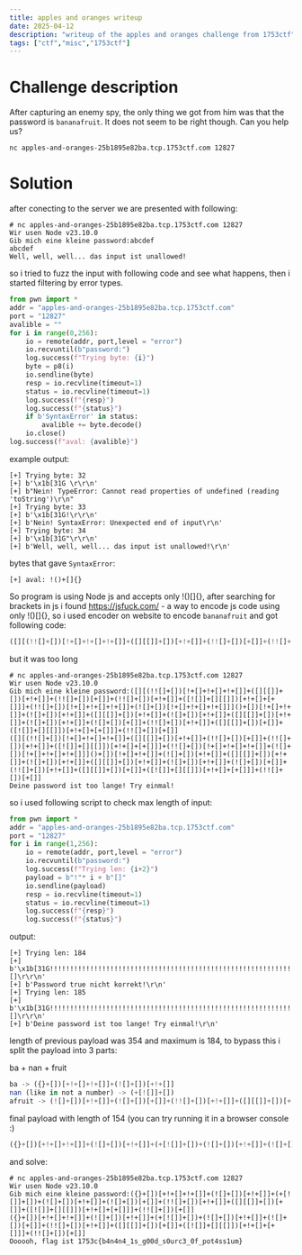 ```yaml
---
title: apples and oranges writeup
date: 2025-04-12
description: "writeup of the apples and oranges challenge from 1753ctf"
tags: ["ctf","misc","1753ctf"]
---
```


# Challenge description

After capturing an enemy spy, the only thing we got from him was that the password is `bananafruit`. It does not seem to be right though. Can you help us?

`nc apples-and-oranges-25b1895e82ba.tcp.1753ctf.com 12827`

# Solution

after conecting to the server we are presented with following:

```
# nc apples-and-oranges-25b1895e82ba.tcp.1753ctf.com 12827
Wir usen Node v23.10.0
Gib mich eine kleine password:abcdef
abcdef
Well, well, well... das input ist unallowed!
```

so i tried to fuzz the input with following code and see what happens, then i started filtering by error types.

```python
from pwn import *
addr = "apples-and-oranges-25b1895e82ba.tcp.1753ctf.com"
port = "12827"
avalible = ""
for i in range(0,256):
    io = remote(addr, port,level = "error")
    io.recvuntil(b"password:")
    log.success(f"Trying byte: {i}")
    byte = p8(i)
    io.sendline(byte)
    resp = io.recvline(timeout=1)
    status = io.recvline(timeout=1)
    log.success(f"{resp}")
    log.success(f"{status}")
    if b'SyntaxError' in status:
        avalible += byte.decode()
    io.close()
log.success(f"aval: {avalible}")
```

example output:
```
[+] Trying byte: 32
[+] b'\x1b[31G \r\r\n'
[+] b"Nein! TypeError: Cannot read properties of undefined (reading 'toString')\r\n"
[+] Trying byte: 33
[+] b'\x1b[31G!\r\r\n'
[+] b'Nein! SyntaxError: Unexpected end of input\r\n'
[+] Trying byte: 34
[+] b'\x1b[31G"\r\r\n'
[+] b'Well, well, well... das input ist unallowed!\r\n'
```

bytes that gave `SyntaxError`:

```
[+] aval: !()+[]{}
```

So program is using Node js and accepts only !()[]{}, after searching for brackets in js i found https://jsfuck.com/ - a way to encode js code using only !()[]{}, so i used encoder on website to encode `bananafruit` and got following code:

```javascript
([][(!![]+[])[!+[]+!+[]+!+[]]+([][[]]+[])[+!+[]]+(!![]+[])[+[]]+(!![]+[])[+!+[]]+([![]]+[][[]])[+!+[]+[+[]]]+(!![]+[])[!+[]+!+[]+!+[]]+(![]+[])[!+[]+!+[]+!+[]]]()+[])[!+[]+!+[]]+(![]+[])[+!+[]]+([][[]]+[])[+!+[]]+(![]+[])[+!+[]]+([][[]]+[])[+!+[]]+(![]+[])[+!+[]]+(![]+[])[+[]]+(!![]+[])[+!+[]]+([][[]]+[])[+[]]+([![]]+[][[]])[+!+[]+[+[]]]+(!![]+[])[+[]]
```
but it was too long

```
# nc apples-and-oranges-25b1895e82ba.tcp.1753ctf.com 12827
Wir usen Node v23.10.0
Gib mich eine kleine password:([][(!![]+[])[!+[]+!+[]+!+[]]+([][[]]+[])[+!+[]]+(!![]+[])[+[]]+(!![]+[])[+!+[]]+([![]]+[][[]])[+!+[]+[+[]]]+(!![]+[])[!+[]+!+[]+!+[]]+(![]+[])[!+[]+!+[]+!+[]]]()+[])[!+[]+!+[]]+(![]+[])[+!+[]]+([][[]]+[])[+!+[]]+(![]+[])[+!+[]]+([][[]]+[])[+!+[]]+(![]+[])[+!+[]]+(![]+[])[+[]]+(!![]+[])[+!+[]]+([][[]]+[])[+[]]+([![]]+[][[]])[+!+[]+[+[]]]+(!![]+[])[+[]]
([][(!![]+[])[!+[]+!+[]+!+[]]+([][[]]+[])[+!+[]]+(!![]+[])[+[]]+(!![]+[])[+!+[]]+([![]]+[][[]])[+!+[]+[+[]]]+(!![]+[])[!+[]+!+[]+!+[]]+(![]+[])[!+[]+!+[]+!+[]]]()+[])[!+[]+!+[]]+(![]+[])[+!+[]]+([][[]]+[])[+!+[]]+(![]+[])[+!+[]]+([][[]]+[])[+!+[]]+(![]+[])[+!+[]]+(![]+[])[+[]]+(!![]+[])[+!+[]]+([][[]]+[])[+[]]+([![]]+[][[]])[+!+[]+[+[]]]+(!![]+[])[+[]]
Deine password ist too lange! Try einmal!
```

so i used following script to check max length of input:

```python
from pwn import *
addr = "apples-and-oranges-25b1895e82ba.tcp.1753ctf.com"
port = "12827"
for i in range(1,256):
    io = remote(addr, port,level = "error")
    io.recvuntil(b"password:")
    log.success(f"Trying len: {i+2}")
    payload = b"!"* i + b"[]"
    io.sendline(payload)
    resp = io.recvline(timeout=1)
    status = io.recvline(timeout=1)
    log.success(f"{resp}")
    log.success(f"{status}")
```

output:

```
[+] Trying len: 184
[+] b'\x1b[31G!!!!!!!!!!!!!!!!!!!!!!!!!!!!!!!!!!!!!!!!!!!!!!!!!!!!!!!!!!!!!!!!!!!!!!!!!!!!!!!!!!!!!!!!!!!!!!!!!!!!!!!!!!!!!!!!!!!!!!!!!!!!!!!!!!!!!!!!!!!!!!!!!!!!!!!!!!!!!!!!!!!!!!!!!!!!!!!!!!!!!![]\r\r\n'
[+] b'Password true nicht korrekt!\r\n'
[+] Trying len: 185
[+] b'\x1b[31G!!!!!!!!!!!!!!!!!!!!!!!!!!!!!!!!!!!!!!!!!!!!!!!!!!!!!!!!!!!!!!!!!!!!!!!!!!!!!!!!!!!!!!!!!!!!!!!!!!!!!!!!!!!!!!!!!!!!!!!!!!!!!!!!!!!!!!!!!!!!!!!!!!!!!!!!!!!!!!!!!!!!!!!!!!!!!!!!!!!!!!![]\r\r\n'
[+] b'Deine password ist too lange! Try einmal!\r\n'
```

length of previous payload was 354 and maximum is 184, to bypass this i split the payload into 3 parts:

ba + nan + fruit

```javascript
ba -> ({}+[])[+!+[]+!+[]]+(![]+[])[+!+[]]
nan (like in not a number) -> (+[![]]+[])
afruit -> (![]+[])[+!+[]]+(![]+[])[+[]]+(!![]+[])[+!+[]]+([][[]]+[])[+[]]+([![]]+[][[]])[+!+[]+[+[]]]+(!![]+[])[+[]]
```

final payload with length of 154 (you can try running it in a browser console :)
```javascript
({}+[])[+!+[]+!+[]]+(![]+[])[+!+[]]+(+[![]]+[])+(![]+[])[+!+[]]+(![]+[])[+[]]+(!![]+[])[+!+[]]+([][[]]+[])[+[]]+([![]]+[][[]])[+!+[]+[+[]]]+(!![]+[])[+[]]
```

and solve:

```
# nc apples-and-oranges-25b1895e82ba.tcp.1753ctf.com 12827
Wir usen Node v23.10.0
Gib mich eine kleine password:({}+[])[+!+[]+!+[]]+(![]+[])[+!+[]]+(+[![]]+[])+(![]+[])[+!+[]]+(![]+[])[+[]]+(!![]+[])[+!+[]]+([][[]]+[])[+[]]+([![]]+[][[]])[+!+[]+[+[]]]+(!![]+[])[+[]]
({}+[])[+!+[]+!+[]]+(![]+[])[+!+[]]+(+[![]]+[])+(![]+[])[+!+[]]+(![]+[])[+[]]+(!![]+[])[+!+[]]+([][[]]+[])[+[]]+([![]]+[][[]])[+!+[]+[+[]]]+(!![]+[])[+[]]
Oooooh, flag ist 1753c{b4n4n4_1s_g00d_s0urc3_0f_pot4ss1um}
```
